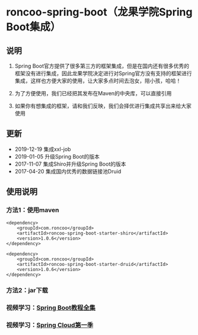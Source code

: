 # roncoo-spring-boot（龙果学院Spring Boot集成）

## 说明
1. Spring Boot官方提供了很多第三方的框架集成，但是在国内还有很多优秀的框架没有进行集成，因此龙果学院决定进行对Spring官方没有支持的框架进行集成，这样也方便大家的使用，让大家多点时间去泡女，陪小孩，哈哈！

2. 为了方便使用，我们已经把其发布在Maven的中央库，可以直接引用

3. 如果你有想集成的框架，请和我们反映，我们会择优进行集成共享出来给大家使用

## 更新
* 2019-12-19 集成xxl-job
* 2019-01-05 升级Spring Boot的版本
* 2017-11-07 集成Shiro并升级Spring Boot的版本
* 2017-04-20 集成国内优秀的数据链接池Druid


## 使用说明
### 方法1：使用maven
```
<dependency>
    <groupId>com.roncoo</groupId>
    <artifactId>roncoo-spring-boot-starter-shiro</artifactId>
    <version>1.0.6</version>
</dependency>

<dependency>
    <groupId>com.roncoo</groupId>
    <artifactId>roncoo-spring-boot-starter-druid</artifactId>
    <version>1.0.6</version>
</dependency>

```
### 方法2：jar下载

### 视频学习：[Spring Boot教程全集](http://www.roncoo.com/course/view/c99516ea604d4053908c1768d6deee3d)
### 视频学习：[Spring Cloud第一季](http://www.roncoo.com/course/view/cc8fbd6749f94f2fa015641ef96b9460)
